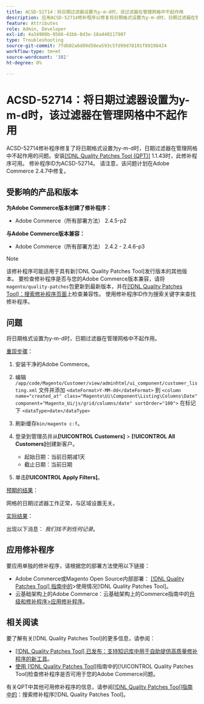 ```yaml
---
title: ACSD-52714：将日期过滤器设置为y-m-d时，该过滤器在管理网格中不起作用
description: 应用ACSD-52714修补程序以修复将日期格式设置为y-m-d时，日期过滤器在管理网格中不起作用的Adobe Commerce问题。
feature: Attributes
role: Admin, Developer
exl-id: 4a34900b-9566-41bb-8d3e-18a440117907
type: Troubleshooting
source-git-commit: 7fdb02a6d89d50ea593c5fd99d78101f89198424
workflow-type: tm+mt
source-wordcount: '381'
ht-degree: 0%

---
```


# ACSD-52714：将日期过滤器设置为y-m-d时，该过滤器在管理网格中不起作用

ACSD-52714修补程序修复了将日期格式设置为y-m-d时，日期过滤器在管理网格中不起作用的问题。安装[[!DNL Quality Patches Tool (QPT)]](https://experienceleague.adobe.com/zh-hans/docs/commerce-operations/tools/quality-patches-tool/quality-patches-tool-to-self-serve-quality-patches) 1.1.43时，此修补程序可用。 修补程序ID为ACSD-52714。 请注意，该问题计划在Adobe Commerce 2.4.7中修复。

## 受影响的产品和版本

**为Adobe Commerce版本创建了修补程序：**

* Adobe Commerce（所有部署方法） 2.4.5-p2

**与Adobe Commerce版本兼容：**

* Adobe Commerce（所有部署方法） 2.4.2 - 2.4.6-p3

>[!NOTE]
>
>该修补程序可能适用于具有新[!DNL Quality Patches Tool]发行版本的其他版本。 要检查修补程序是否与您的Adobe Commerce版本兼容，请将`magento/quality-patches`包更新到最新版本，并在[[!DNL Quality Patches Tool]：搜索修补程序页面](https://experienceleague.adobe.com/tools/commerce-quality-patches/index.html?lang=zh-Hans)上检查兼容性。 使用修补程序ID作为搜索关键字来查找修补程序。

## 问题

将日期格式设置为y-m-d时，日期过滤器在管理网格中不起作用。

<u>重现步骤</u>：

1. 安装干净的Adobe Commerce。
1. 编辑
   `/app/code/Magento/Customer/view/adminhtml/ui_component/customer_listing.xml`
文件并添加
   `<dateFormat>Y-MM-dd</dateFormat>`
到
   `<column name="created_at" class="Magento\Ui\Component\Listing\Columns\Date" component="Magento_Ui/js/grid/columns/date" sortOrder="100">`
在标记下
   `<dataType>date</dataType>`

1. 刷新缓存`bin/magento c:f`。
1. 登录到管理员并从&#x200B;**[!UICONTROL Customers]** > **[!UICONTROL All Customers]**&#x200B;创建新客户。

   * 起始日期：当前日期减1天
   * 截止日期：当前日期

1. 单击&#x200B;**[!UICONTROL Apply Filters]**。

<u>预期的结果</u>：

网格的日期过滤器工作正常，与区域设置无关。

<u>实际结果</u>：

出现以下消息： *我们找不到任何记录*。

## 应用修补程序

要应用单独的修补程序，请根据您的部署方法使用以下链接：

* Adobe Commerce或Magento Open Source内部部署： [[!DNL Quality Patches Tool] 指南中的](/help/tools/quality-patches-tool/usage.md)>使用情况[!DNL Quality Patches Tool]。
* 云基础架构上的Adobe Commerce：云基础架构上的Commerce指南中的[升级和修补程序>应用修补程序](https://experienceleague.adobe.com/docs/commerce-cloud-service/user-guide/develop/upgrade/apply-patches.html?lang=zh-Hans)。

## 相关阅读

要了解有关[!DNL Quality Patches Tool]的更多信息，请参阅：

* [[!DNL Quality Patches Tool] 已发布：支持知识库中用于自助提供高质量修补程序的新工具](https://experienceleague.adobe.com/zh-hans/docs/commerce-operations/tools/quality-patches-tool/quality-patches-tool-to-self-serve-quality-patches)。
* [使用 [!DNL Quality Patches Tool]](/help/tools/quality-patches-tool/patches-available-in-qpt/check-patch-for-magento-issue-with-magento-quality-patches.md)指南中的[!UICONTROL Quality Patches Tool]检查修补程序是否可用于您的Adobe Commerce问题。


有关QPT中其他可用修补程序的信息，请参阅[[!DNL Quality Patches Tool]指南中的](https://experienceleague.adobe.com/tools/commerce-quality-patches/index.html?lang=zh-Hans)：搜索修补程序[!DNL Quality Patches Tool]。
